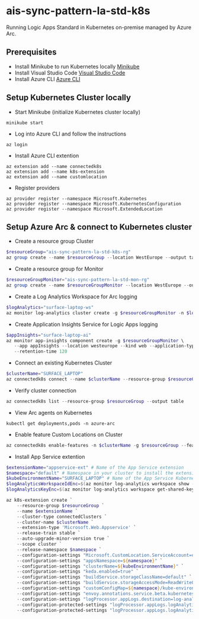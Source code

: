 # ais-sync-pattern-la-std-k8s
Running Logic Apps Standard in Kubernetes on-premise managed by Azure Arc.

## Prerequisites
* Install Minikube to run Kubernetes locally [Minikube](https://minikube.sigs.k8s.io/docs/start/)
* Install Visual Studio Code [Visual Studio Code](https://code.visualstudio.com/download)
* Install Azure CLI [Azure CLI](https://docs.microsoft.com/nl-nl/cli/azure/install-azure-cli-windows?tabs=azure-cli)

## Setup Kubernetes Cluster locally
* Start Minikube (initialize Kubernetes cluster locally)
```
minikube start
```
* Log into Azure CLI and follow the instructions
```
az login
```
* Install Azure CLI extention
```
az extension add --name connectedk8s
az extension add --name k8s-extension
az extension add --name customlocation
```
* Register providers
```
az provider register --namespace Microsoft.Kubernetes
az provider register --namespace Microsoft.KubernetesConfiguration
az provider register --namespace Microsoft.ExtendedLocation
```

## Setup Azure Arc & connect to Kubernetes cluster 
* Create a resource group Cluster
```ps1
$resourceGroup="ais-sync-pattern-la-std-k8s-rg"
az group create --name $resourceGroup --location WestEurope --output table
```
* Create a resource group for Monitor
```ps1
$resourceGroupMonitor="ais-sync-pattern-la-std-mon-rg"
az group create --name $resourceGroupMonitor --location WestEurope --output table
```
* Create a Log Analytics Workspace for Arc logging
```ps1
$logAnalytics="surface-laptop-ws"
az monitor log-analytics cluster create -g $resourceGroupMonitor -n $logAnalytics --sku-capacity 1000
```
* Create Application Insights Service for Logic Apps logging
```ps1
$appInsights="surface-laptop-ai"
az monitor app-insights component create -g $resourceGroupMonitor \
   --app appInsights --location westeurope --kind web --application-type web \
   --retention-time 120
```
* Connect an existing Kubernetes Cluster
```ps1
$clusterName="SURFACE_LAPTOP"
az connectedk8s connect --name $clusterName --resource-group $resourceGroup
```
* Verify cluster connection
```ps1
az connectedk8s list --resource-group $resourceGroup --output table
```
* View Arc agents on Kubernetes
```
kubectl get deployments,pods -n azure-arc
```
* Enable feature Custom Locations on Cluster
```ps1
az connectedk8s enable-features -n $clusterName -g $resourceGroup --features cluster-connect custom-locations
```
* Install App Service extention
```ps1
$extensionName="appservice-ext" # Name of the App Service extension
$namespace="default" # Namespace in your cluster to install the extension and provision resources
$kubeEnvironmentName="SURFACE_LAPTOP" # Name of the App Service Kubernetes environment resource
$logAnalyticsWorkspaceIdEnc=$(az monitor log-analytics workspace show -g $resourceGroupMonitor --workspace-name $logAnalytics --query customerId -o tsv) # Log Analytics Workspace Id
$logAnalyticsKeyEnc=$(az monitor log-analytics workspace get-shared-keys --resource-group $resourceGroupMonitor --workspace-name $logAnalytics --query primarySharedKey -o tsv) # Log Analytics Key

az k8s-extension create `
    --resource-group $resourceGroup `
    --name $extensionName `
    --cluster-type connectedClusters `
    --cluster-name $clusterName `
    --extension-type 'Microsoft.Web.Appservice' `
    --release-train stable `
    --auto-upgrade-minor-version true `
    --scope cluster `
    --release-namespace $namespace `
    --configuration-settings "Microsoft.CustomLocation.ServiceAccount=default" `
    --configuration-settings "appsNamespace=${namespace}" `
    --configuration-settings "clusterName=${kubeEnvironmentName}" `
    --configuration-settings "keda.enabled=true" `
    --configuration-settings "buildService.storageClassName=default" `
    --configuration-settings "buildService.storageAccessMode=ReadWriteOnce" `
    --configuration-settings "customConfigMap=${namespace}/kube-environment-config" `
    --configuration-settings "envoy.annotations.service.beta.kubernetes.io/azure-load-balancer-resource-group=${aksClusterGroupName}" `
    --configuration-settings "logProcessor.appLogs.destination=log-analytics" `
    --configuration-protected-settings "logProcessor.appLogs.logAnalyticsConfig.customerId=${logAnalyticsWorkspaceIdEnc}" `
    --configuration-protected-settings "logProcessor.appLogs.logAnalyticsConfig.sharedKey=${logAnalyticsKeyEnc}"
```
